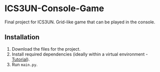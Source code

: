 # ICS3UN-Console-Game

Final project for ICS3UN. Grid-like game that can be played in the console.

## Installation
1. Download the files for the project.
2. Install required dependencies (ideally within a virtual environment - [Tutorial](https://docs.python.org/3/tutorial/venv.html)).
3. Run  ```main.py```.
